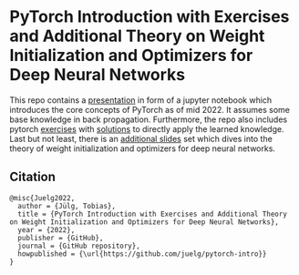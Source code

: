 # PyTorch Introduction with Exercises and Additional Theory on Weight Initialization and Optimizers for Deep Neural Networks
This repo contains a [presentation](pytorch_intro.ipynb) in form of a jupyter notebook which introduces the core concepts of PyTorch as of mid 2022. It assumes some base knowledge in back propagation.
Furthermore, the repo also includes pytorch [exercises](pytorch_exercise.ipynb) with [solutions](pytorch_exercise_solution.ipynb) to directly apply the learned knowledge. Last but not least, there is an [additional slides](deep_dive_into_weight_initialization_and_optimizers.pdf) set which dives into the theory of weight initialization and optimizers for deep neural networks.

## Citation
```
@misc{Juelg2022,
  author = {Jülg, Tobias},
  title = {PyTorch Introduction with Exercises and Additional Theory on Weight Initialization and Optimizers for Deep Neural Networks},
  year = {2022},
  publisher = {GitHub},
  journal = {GitHub repository},
  howpublished = {\url{https://github.com/juelg/pytorch-intro}}
}
```
